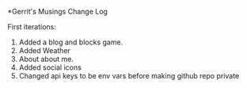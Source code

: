 *Gerrit's Musings Change Log

First iterations:
1. Added a blog and blocks game.
2. Added Weather
3. About about me.
4. Added social icons
5. Changed api keys to be env vars before making github repo private

